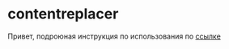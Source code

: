 # contentreplacer
<p>Привет, подроюная инструкция по использования по <a href="http://1jam.ru/blog/kontekstnaya-reklama/skript-dlya-podmeny-kontenta-na-sayte-po-utm-metkam-podrobnoe-rukovodstvo/">ссылке</a></p>
